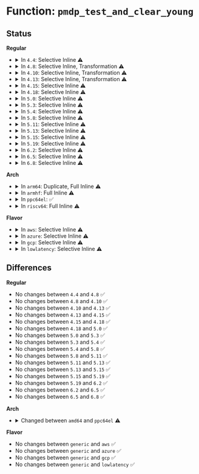 # Function: <code>pmdp_test_and_clear_young</code>

## Status
<b>Regular</b>
<ul>
<li>
<details>
<summary>In <code>4.4</code>: Selective Inline ⚠️</summary>

```c
int pmdp_test_and_clear_young(struct vm_area_struct *vma, long unsigned int addr, pmd_t *pmdp);
```

**Collision:** Unique Global

**Inline:** Selective

**Transformation:** False

**Instances:**

```
In arch/x86/mm/pgtable.c (ffffffff81071000)
Location: arch/x86/mm/pgtable.c:463
Inline: True
Direct callers:
  - arch/x86/mm/pgtable.c:pmdp_clear_flush_young
  - mm/page_idle.c:page_idle_clear_pte_refs_one
  - fs/proc/task_mmu.c:clear_refs_pte_range
```
**Symbols:**

```
ffffffff81071000-ffffffff8107104a: pmdp_test_and_clear_young (STB_GLOBAL)
```
</details>
</li>
<li>
<details>
<summary>In <code>4.8</code>: Selective Inline, Transformation ⚠️</summary>

```c
int pmdp_test_and_clear_young(struct vm_area_struct *vma, long unsigned int addr, pmd_t *pmdp);
```

**Collision:** Unique Global

**Inline:** Selective

**Transformation:** True

**Instances:**

```
In arch/x86/mm/pgtable.c (ffffffff81070f88)
Location: arch/x86/mm/pgtable.c:466
Inline: True
Inline callers:
  - arch/x86/mm/pgtable.c:pmdp_clear_flush_young
Direct callers:
  - arch/x86/mm/pgtable.c:pmdp_clear_flush_young
  - mm/page_idle.c:page_idle_clear_pte_refs_one
  - fs/proc/task_mmu.c:clear_refs_pte_range
```
**Symbols:**

```
ffffffff810709a0-ffffffff810709b6: pmdp_test_and_clear_young.part.10 (STB_LOCAL)
ffffffff81070f30-ffffffff81070f69: pmdp_test_and_clear_young (STB_GLOBAL)
```
</details>
</li>
<li>
<details>
<summary>In <code>4.10</code>: Selective Inline, Transformation ⚠️</summary>

```c
int pmdp_test_and_clear_young(struct vm_area_struct *vma, long unsigned int addr, pmd_t *pmdp);
```

**Collision:** Unique Global

**Inline:** Selective

**Transformation:** True

**Instances:**

```
In arch/x86/mm/pgtable.c (ffffffff81074b08)
Location: arch/x86/mm/pgtable.c:466
Inline: True
Inline callers:
  - arch/x86/mm/pgtable.c:pmdp_clear_flush_young
Direct callers:
  - arch/x86/mm/pgtable.c:pmdp_clear_flush_young
  - mm/page_idle.c:page_idle_clear_pte_refs_one
  - fs/proc/task_mmu.c:clear_refs_pte_range
```
**Symbols:**

```
ffffffff81074630-ffffffff81074646: pmdp_test_and_clear_young.part.12 (STB_LOCAL)
ffffffff81074ab0-ffffffff81074ae9: pmdp_test_and_clear_young (STB_GLOBAL)
```
</details>
</li>
<li>
<details>
<summary>In <code>4.13</code>: Selective Inline, Transformation ⚠️</summary>

```c
int pmdp_test_and_clear_young(struct vm_area_struct *vma, long unsigned int addr, pmd_t *pmdp);
```

**Collision:** Unique Global

**Inline:** Selective

**Transformation:** True

**Instances:**

```
In arch/x86/mm/pgtable.c (ffffffff810740d8)
Location: arch/x86/mm/pgtable.c:496
Inline: True
Inline callers:
  - arch/x86/mm/pgtable.c:pmdp_clear_flush_young
Direct callers:
  - arch/x86/mm/pgtable.c:pmdp_clear_flush_young
  - mm/page_idle.c:page_idle_clear_pte_refs_one
  - fs/proc/task_mmu.c:clear_refs_pte_range
```
**Symbols:**

```
ffffffff81073b80-ffffffff81073b96: pmdp_test_and_clear_young.part.13 (STB_LOCAL)
ffffffff81074040-ffffffff8107407a: pmdp_test_and_clear_young (STB_GLOBAL)
```
</details>
</li>
<li>
<details>
<summary>In <code>4.15</code>: Selective Inline ⚠️</summary>

```c
int pmdp_test_and_clear_young(struct vm_area_struct *vma, long unsigned int addr, pmd_t *pmdp);
```

**Collision:** Unique Global

**Inline:** Selective

**Transformation:** False

**Instances:**

```
In arch/x86/mm/pgtable.c (ffffffff81079b6f)
Location: arch/x86/mm/pgtable.c:493
Inline: True
Inline callers:
  - arch/x86/mm/pgtable.c:pmdp_clear_flush_young
Direct callers:
  - mm/page_idle.c:page_idle_clear_pte_refs_one
  - fs/proc/task_mmu.c:clear_refs_pte_range
```
**Symbols:**

```
ffffffff81079a80-ffffffff81079ad0: pmdp_test_and_clear_young (STB_GLOBAL)
```
</details>
</li>
<li>
<details>
<summary>In <code>4.18</code>: Selective Inline ⚠️</summary>

```c
int pmdp_test_and_clear_young(struct vm_area_struct *vma, long unsigned int addr, pmd_t *pmdp);
```

**Collision:** Unique Global

**Inline:** Selective

**Transformation:** False

**Instances:**

```
In arch/x86/mm/pgtable.c (ffffffff8107c640)
Location: arch/x86/mm/pgtable.c:498
Inline: True
Direct callers:
  - arch/x86/mm/pgtable.c:pmdp_clear_flush_young
  - mm/page_idle.c:page_idle_clear_pte_refs_one
  - fs/proc/task_mmu.c:clear_refs_pte_range
```
**Symbols:**

```
ffffffff8107c640-ffffffff8107c685: pmdp_test_and_clear_young (STB_GLOBAL)
```
</details>
</li>
<li>
<details>
<summary>In <code>5.0</code>: Selective Inline ⚠️</summary>

```c
int pmdp_test_and_clear_young(struct vm_area_struct *vma, long unsigned int addr, pmd_t *pmdp);
```

**Collision:** Unique Global

**Inline:** Selective

**Transformation:** False

**Instances:**

```
In arch/x86/mm/pgtable.c (ffffffff81083050)
Location: arch/x86/mm/pgtable.c:564
Inline: True
Direct callers:
  - arch/x86/mm/pgtable.c:pmdp_clear_flush_young
  - mm/page_idle.c:page_idle_clear_pte_refs_one
  - fs/proc/task_mmu.c:clear_refs_pte_range
```
**Symbols:**

```
ffffffff81083050-ffffffff81083095: pmdp_test_and_clear_young (STB_GLOBAL)
```
</details>
</li>
<li>
<details>
<summary>In <code>5.3</code>: Selective Inline ⚠️</summary>

```c
int pmdp_test_and_clear_young(struct vm_area_struct *vma, long unsigned int addr, pmd_t *pmdp);
```

**Collision:** Unique Global

**Inline:** Selective

**Transformation:** False

**Instances:**

```
In arch/x86/mm/pgtable.c (ffffffff81086cc0)
Location: arch/x86/mm/pgtable.c:551
Inline: True
Direct callers:
  - arch/x86/mm/pgtable.c:pmdp_clear_flush_young
  - mm/page_idle.c:page_idle_clear_pte_refs_one
  - fs/proc/task_mmu.c:clear_refs_pte_range
```
**Symbols:**

```
ffffffff81086cc0-ffffffff81086d04: pmdp_test_and_clear_young (STB_GLOBAL)
```
</details>
</li>
<li>
<details>
<summary>In <code>5.4</code>: Selective Inline ⚠️</summary>

```c
int pmdp_test_and_clear_young(struct vm_area_struct *vma, long unsigned int addr, pmd_t *pmdp);
```

**Collision:** Unique Global

**Inline:** Selective

**Transformation:** False

**Instances:**

```
In arch/x86/mm/pgtable.c (ffffffff810879b0)
Location: arch/x86/mm/pgtable.c:547
Inline: True
Direct callers:
  - arch/x86/mm/pgtable.c:pmdp_clear_flush_young
  - mm/page_idle.c:page_idle_clear_pte_refs_one
  - fs/proc/task_mmu.c:clear_refs_pte_range
```
**Symbols:**

```
ffffffff810879b0-ffffffff810879f4: pmdp_test_and_clear_young (STB_GLOBAL)
```
</details>
</li>
<li>
<details>
<summary>In <code>5.8</code>: Selective Inline ⚠️</summary>

```c
int pmdp_test_and_clear_young(struct vm_area_struct *vma, long unsigned int addr, pmd_t *pmdp);
```

**Collision:** Unique Global

**Inline:** Selective

**Transformation:** False

**Instances:**

```
In arch/x86/mm/pgtable.c (ffffffff81089ec5)
Location: arch/x86/mm/pgtable.c:554
Inline: True
Inline callers:
  - arch/x86/mm/pgtable.c:pmdp_clear_flush_young
  - arch/x86/mm/pgtable.c:pmdp_clear_flush_young
Direct callers:
  - mm/page_idle.c:page_idle_clear_pte_refs_one
  - fs/proc/task_mmu.c:clear_refs_pte_range
```
**Symbols:**

```
ffffffff81089df0-ffffffff81089e37: pmdp_test_and_clear_young (STB_GLOBAL)
```
</details>
</li>
<li>
<details>
<summary>In <code>5.11</code>: Selective Inline ⚠️</summary>

```c
int pmdp_test_and_clear_young(struct vm_area_struct *vma, long unsigned int addr, pmd_t *pmdp);
```

**Collision:** Unique Global

**Inline:** Selective

**Transformation:** False

**Instances:**

```
In arch/x86/mm/pgtable.c (ffffffff8108a145)
Location: arch/x86/mm/pgtable.c:554
Inline: True
Inline callers:
  - arch/x86/mm/pgtable.c:pmdp_clear_flush_young
  - arch/x86/mm/pgtable.c:pmdp_clear_flush_young
Direct callers:
  - mm/page_idle.c:page_idle_clear_pte_refs_one
  - fs/proc/task_mmu.c:clear_refs_pte_range
```
**Symbols:**

```
ffffffff8108a070-ffffffff8108a0b7: pmdp_test_and_clear_young (STB_GLOBAL)
```
</details>
</li>
<li>
<details>
<summary>In <code>5.13</code>: Selective Inline ⚠️</summary>

```c
int pmdp_test_and_clear_young(struct vm_area_struct *vma, long unsigned int addr, pmd_t *pmdp);
```

**Collision:** Unique Global

**Inline:** Selective

**Transformation:** False

**Instances:**

```
In arch/x86/mm/pgtable.c (ffffffff8108ada5)
Location: arch/x86/mm/pgtable.c:554
Inline: True
Inline callers:
  - arch/x86/mm/pgtable.c:pmdp_clear_flush_young
  - arch/x86/mm/pgtable.c:pmdp_clear_flush_young
Direct callers:
  - mm/page_idle.c:page_idle_clear_pte_refs_one
  - fs/proc/task_mmu.c:clear_refs_pte_range
```
**Symbols:**

```
ffffffff8108acd0-ffffffff8108ad14: pmdp_test_and_clear_young (STB_GLOBAL)
```
</details>
</li>
<li>
<details>
<summary>In <code>5.15</code>: Selective Inline ⚠️</summary>

```c
int pmdp_test_and_clear_young(struct vm_area_struct *vma, long unsigned int addr, pmd_t *pmdp);
```

**Collision:** Unique Global

**Inline:** Selective

**Transformation:** False

**Instances:**

```
In arch/x86/mm/pgtable.c (ffffffff8109a345)
Location: arch/x86/mm/pgtable.c:554
Inline: True
Inline callers:
  - arch/x86/mm/pgtable.c:pmdp_clear_flush_young
  - arch/x86/mm/pgtable.c:pmdp_clear_flush_young
Direct callers:
  - mm/page_idle.c:page_idle_clear_pte_refs_one
  - fs/proc/task_mmu.c:clear_refs_pte_range
```
**Symbols:**

```
ffffffff8109a270-ffffffff8109a2b4: pmdp_test_and_clear_young (STB_GLOBAL)
```
</details>
</li>
<li>
<details>
<summary>In <code>5.19</code>: Selective Inline ⚠️</summary>

```c
int pmdp_test_and_clear_young(struct vm_area_struct *vma, long unsigned int addr, pmd_t *pmdp);
```

**Collision:** Unique Global

**Inline:** Selective

**Transformation:** False

**Instances:**

```
In arch/x86/mm/pgtable.c (ffffffff810ad4a5)
Location: arch/x86/mm/pgtable.c:554
Inline: True
Inline callers:
  - arch/x86/mm/pgtable.c:pmdp_clear_flush_young
  - arch/x86/mm/pgtable.c:pmdp_clear_flush_young
Direct callers:
  - mm/page_idle.c:page_idle_clear_pte_refs_one
  - fs/proc/task_mmu.c:clear_refs_pte_range
```
**Symbols:**

```
ffffffff810ad3c0-ffffffff810ad40e: pmdp_test_and_clear_young (STB_GLOBAL)
```
</details>
</li>
<li>
<details>
<summary>In <code>6.2</code>: Selective Inline ⚠️</summary>

```c
int pmdp_test_and_clear_young(struct vm_area_struct *vma, long unsigned int addr, pmd_t *pmdp);
```

**Collision:** Unique Global

**Inline:** Selective

**Transformation:** False

**Instances:**

```
In arch/x86/mm/pgtable.c (ffffffff810c75e5)
Location: arch/x86/mm/pgtable.c:558
Inline: True
Inline callers:
  - arch/x86/mm/pgtable.c:pmdp_clear_flush_young
  - arch/x86/mm/pgtable.c:pmdp_clear_flush_young
Direct callers:
  - mm/page_idle.c:page_idle_clear_pte_refs_one
  - fs/proc/task_mmu.c:clear_refs_pte_range
```
**Symbols:**

```
ffffffff810c74d0-ffffffff810c751e: pmdp_test_and_clear_young (STB_GLOBAL)
```
</details>
</li>
<li>
<details>
<summary>In <code>6.5</code>: Selective Inline ⚠️</summary>

```c
int pmdp_test_and_clear_young(struct vm_area_struct *vma, long unsigned int addr, pmd_t *pmdp);
```

**Collision:** Unique Global

**Inline:** Selective

**Transformation:** False

**Instances:**

```
In arch/x86/mm/pgtable.c (ffffffff810cad35)
Location: arch/x86/mm/pgtable.c:558
Inline: True
Inline callers:
  - arch/x86/mm/pgtable.c:pmdp_clear_flush_young
  - arch/x86/mm/pgtable.c:pmdp_clear_flush_young
Direct callers:
  - mm/page_idle.c:page_idle_clear_pte_refs_one
  - fs/proc/task_mmu.c:clear_refs_pte_range
```
**Symbols:**

```
ffffffff810cac20-ffffffff810cac6e: pmdp_test_and_clear_young (STB_GLOBAL)
```
</details>
</li>
<li>
<details>
<summary>In <code>6.8</code>: Selective Inline ⚠️</summary>

```c
int pmdp_test_and_clear_young(struct vm_area_struct *vma, long unsigned int addr, pmd_t *pmdp);
```

**Collision:** Unique Global

**Inline:** Selective

**Transformation:** False

**Instances:**

```
In arch/x86/mm/pgtable.c (ffffffff810d3285)
Location: arch/x86/mm/pgtable.c:570
Inline: True
Inline callers:
  - arch/x86/mm/pgtable.c:pmdp_clear_flush_young
  - arch/x86/mm/pgtable.c:pmdp_clear_flush_young
Direct callers:
  - mm/page_idle.c:page_idle_clear_pte_refs_one
  - fs/proc/task_mmu.c:clear_refs_pte_range
```
**Symbols:**

```
ffffffff810d3170-ffffffff810d31be: pmdp_test_and_clear_young (STB_GLOBAL)
```
</details>
</li>
</ul>
<b>Arch</b>
<ul>
<li>
<details>
<summary>In <code>arm64</code>: Duplicate, Full Inline ⚠️</summary>

**Collision:** Static Duplication

**Inline:** Full

**Transformation:** False

**Instances:**

```
In mm/pgtable-generic.c (ffff8000103080b4)
Location: arch/arm64/include/asm/pgtable.h:748
Inline: True
Inline callers:
  - mm/pgtable-generic.c:pmdp_clear_flush_young
```
```
In mm/page_idle.c (ffff800010379678)
Location: arch/arm64/include/asm/pgtable.h:748
Inline: True
Inline callers:
  - mm/page_idle.c:page_idle_clear_pte_refs_one
```
```
In fs/proc/task_mmu.c (ffff80001043aa10)
Location: arch/arm64/include/asm/pgtable.h:748
Inline: True
Inline callers:
  - fs/proc/task_mmu.c:clear_refs_pte_range
```
</details>
</li>
<li>
<details>
<summary>In <code>armhf</code>: Full Inline ⚠️</summary>

**Collision:** Unique Static

**Inline:** Full

**Transformation:** False

**Instances:**

```
In fs/proc/task_mmu.c (0)
Location: include/asm-generic/pgtable.h:91
Inline: True
```
</details>
</li>
<li>
<details>
<summary>In <code>ppc64el</code>: ✅</summary>

```c
int pmdp_test_and_clear_young(struct vm_area_struct *vma, long unsigned int address, pmd_t *pmdp);
```

**Collision:** Unique Global

**Inline:** No

**Transformation:** False

**Instances:**

```
In arch/powerpc/mm/book3s64/pgtable.c (c000000000090a20)
Location: arch/powerpc/mm/book3s64/pgtable.c:55
Inline: False
Direct callers:
  - mm/pgtable-generic.c:pmdp_clear_flush_young
  - mm/page_idle.c:page_idle_clear_pte_refs_one
  - fs/proc/task_mmu.c:clear_refs_pte_range
```
**Symbols:**

```
c000000000090a20-c000000000090ab4: pmdp_test_and_clear_young (STB_GLOBAL)
```
</details>
</li>
<li>
<details>
<summary>In <code>riscv64</code>: Full Inline ⚠️</summary>

**Collision:** Unique Static

**Inline:** Full

**Transformation:** False

**Instances:**

```
In fs/proc/task_mmu.c (0)
Location: include/asm-generic/pgtable.h:91
Inline: True
```
</details>
</li>
</ul>
<b>Flavor</b>
<ul>
<li>
<details>
<summary>In <code>aws</code>: Selective Inline ⚠️</summary>

```c
int pmdp_test_and_clear_young(struct vm_area_struct *vma, long unsigned int addr, pmd_t *pmdp);
```

**Collision:** Unique Global

**Inline:** Selective

**Transformation:** False

**Instances:**

```
In arch/x86/mm/pgtable.c (ffffffff810869b0)
Location: arch/x86/mm/pgtable.c:547
Inline: True
Direct callers:
  - arch/x86/mm/pgtable.c:pmdp_clear_flush_young
  - mm/page_idle.c:page_idle_clear_pte_refs_one
  - fs/proc/task_mmu.c:clear_refs_pte_range
```
**Symbols:**

```
ffffffff810869b0-ffffffff810869f4: pmdp_test_and_clear_young (STB_GLOBAL)
```
</details>
</li>
<li>
<details>
<summary>In <code>azure</code>: Selective Inline ⚠️</summary>

```c
int pmdp_test_and_clear_young(struct vm_area_struct *vma, long unsigned int addr, pmd_t *pmdp);
```

**Collision:** Unique Global

**Inline:** Selective

**Transformation:** False

**Instances:**

```
In arch/x86/mm/pgtable.c (ffffffff81075640)
Location: arch/x86/mm/pgtable.c:547
Inline: True
Direct callers:
  - arch/x86/mm/pgtable.c:pmdp_clear_flush_young
  - mm/page_idle.c:page_idle_clear_pte_refs_one
  - fs/proc/task_mmu.c:clear_refs_pte_range
```
**Symbols:**

```
ffffffff81075640-ffffffff81075684: pmdp_test_and_clear_young (STB_GLOBAL)
```
</details>
</li>
<li>
<details>
<summary>In <code>gcp</code>: Selective Inline ⚠️</summary>

```c
int pmdp_test_and_clear_young(struct vm_area_struct *vma, long unsigned int addr, pmd_t *pmdp);
```

**Collision:** Unique Global

**Inline:** Selective

**Transformation:** False

**Instances:**

```
In arch/x86/mm/pgtable.c (ffffffff81086960)
Location: arch/x86/mm/pgtable.c:547
Inline: True
Direct callers:
  - arch/x86/mm/pgtable.c:pmdp_clear_flush_young
  - mm/page_idle.c:page_idle_clear_pte_refs_one
  - fs/proc/task_mmu.c:clear_refs_pte_range
```
**Symbols:**

```
ffffffff81086960-ffffffff810869a4: pmdp_test_and_clear_young (STB_GLOBAL)
```
</details>
</li>
<li>
<details>
<summary>In <code>lowlatency</code>: Selective Inline ⚠️</summary>

```c
int pmdp_test_and_clear_young(struct vm_area_struct *vma, long unsigned int addr, pmd_t *pmdp);
```

**Collision:** Unique Global

**Inline:** Selective

**Transformation:** False

**Instances:**

```
In arch/x86/mm/pgtable.c (ffffffff81088a90)
Location: arch/x86/mm/pgtable.c:547
Inline: True
Direct callers:
  - arch/x86/mm/pgtable.c:pmdp_clear_flush_young
  - mm/page_idle.c:page_idle_clear_pte_refs_one
  - fs/proc/task_mmu.c:clear_refs_pte_range
```
**Symbols:**

```
ffffffff81088a90-ffffffff81088ad4: pmdp_test_and_clear_young (STB_GLOBAL)
```
</details>
</li>
</ul>

## Differences
<b>Regular</b>
<ul>
<li>
No changes between <code>4.4</code> and <code>4.8</code> ✅
</li>
<li>
No changes between <code>4.8</code> and <code>4.10</code> ✅
</li>
<li>
No changes between <code>4.10</code> and <code>4.13</code> ✅
</li>
<li>
No changes between <code>4.13</code> and <code>4.15</code> ✅
</li>
<li>
No changes between <code>4.15</code> and <code>4.18</code> ✅
</li>
<li>
No changes between <code>4.18</code> and <code>5.0</code> ✅
</li>
<li>
No changes between <code>5.0</code> and <code>5.3</code> ✅
</li>
<li>
No changes between <code>5.3</code> and <code>5.4</code> ✅
</li>
<li>
No changes between <code>5.4</code> and <code>5.8</code> ✅
</li>
<li>
No changes between <code>5.8</code> and <code>5.11</code> ✅
</li>
<li>
No changes between <code>5.11</code> and <code>5.13</code> ✅
</li>
<li>
No changes between <code>5.13</code> and <code>5.15</code> ✅
</li>
<li>
No changes between <code>5.15</code> and <code>5.19</code> ✅
</li>
<li>
No changes between <code>5.19</code> and <code>6.2</code> ✅
</li>
<li>
No changes between <code>6.2</code> and <code>6.5</code> ✅
</li>
<li>
No changes between <code>6.5</code> and <code>6.8</code> ✅
</li>
</ul>
<b>Arch</b>
<ul>
<li>
<details>
<summary>Changed between <code>amd64</code> and <code>ppc64el</code> ⚠️</summary>
<ul>
<li>
<b>Param added. </b>
<code>long unsigned int address</code>
</li>
<li>
<b>Param removed. </b>
<code>long unsigned int addr</code>
</li>
</ul>
</details>
</li>
</ul>
<b>Flavor</b>
<ul>
<li>
No changes between <code>generic</code> and <code>aws</code> ✅
</li>
<li>
No changes between <code>generic</code> and <code>azure</code> ✅
</li>
<li>
No changes between <code>generic</code> and <code>gcp</code> ✅
</li>
<li>
No changes between <code>generic</code> and <code>lowlatency</code> ✅
</li>
</ul>
